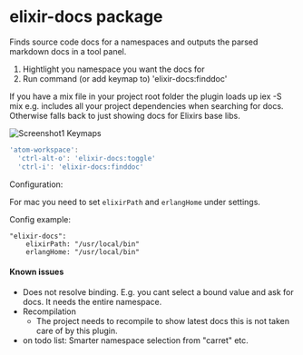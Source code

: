 # elixir-docs package
Finds source code docs for a namespaces and outputs the parsed markdown docs in a tool panel.

1. Hightlight you namespace you want the docs for
2. Run command (or add keymap to) 'elixir-docs:finddoc'

If you have a mix file in your project root folder the plugin loads up iex -S mix e.g. includes all your project dependencies when searching for docs. Otherwise falls back to just showing docs for Elixirs base libs.

![Screenshot1](https://gyazo.com/fd996b70a340522b07f3c267a2ba4c8d.png)
Keymaps
```javascript
'atom-workspace':
  'ctrl-alt-o': 'elixir-docs:toggle'
  'ctrl-i': 'elixir-docs:finddoc'
```

Configuration:

For mac you need to set `elixirPath` and `erlangHome` under settings.

Config example:

```
"elixir-docs":
    elixirPath: "/usr/local/bin"
    erlangHome: "/usr/local/bin"
```

#### Known issues
* Does not resolve binding. E.g. you cant select a bound
  value and ask for docs. It needs the entire namespace.
* Recompilation
    - The project needs to recompile to show latest docs
      this is not taken care of by this plugin.
* on todo list: Smarter namespace selection from "carret" etc.

